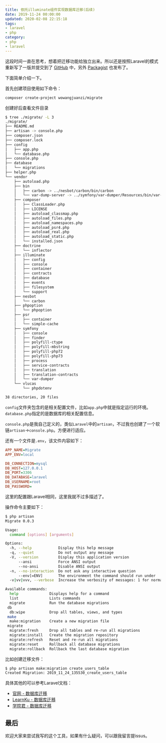 ```yaml
---
title: 依托illuminate组件实现数据库迁移(后续)
date: 2019-11-24 00:00:00
updated: 2020-02-08 22:15:18
tags:
- laravel
- php
category:
- php
- laravel
---
```


这段时间一直在思考，想着把迁移功能给独立出来。所以还是按照Laravel的模式重新写了一版并提交到了 [GitHub](https://github.com/mowangjuanzi/migrate) 中，另外 [Packagist](https://packagist.org/packages/wowangjuanzi/migrate) 也发布了。

下面简单介绍一下。

<!-- more -->

首先创建项目使用如下命令：

```bash
composer create-project wowangjuanzi/migrate
```

创建好后查看文件目录

```bash
$ tree ./migrate/ -L 3
./migrate/
├── README.md
├── artisan -> console.php
├── composer.json
├── composer.lock
├── config
│   ├── app.php
│   └── database.php
├── console.php
├── database
│   └── migrations
├── helper.php
└── vendor
    ├── autoload.php
    ├── bin
    │   ├── carbon -> ../nesbot/carbon/bin/carbon
    │   └── var-dump-server -> ../symfony/var-dumper/Resources/bin/var-dump-server
    ├── composer
    │   ├── ClassLoader.php
    │   ├── LICENSE
    │   ├── autoload_classmap.php
    │   ├── autoload_files.php
    │   ├── autoload_namespaces.php
    │   ├── autoload_psr4.php
    │   ├── autoload_real.php
    │   ├── autoload_static.php
    │   └── installed.json
    ├── doctrine
    │   └── inflector
    ├── illuminate
    │   ├── config
    │   ├── console
    │   ├── container
    │   ├── contracts
    │   ├── database
    │   ├── events
    │   ├── filesystem
    │   └── support
    ├── nesbot
    │   └── carbon
    ├── phpoption
    │   └── phpoption
    ├── psr
    │   ├── container
    │   └── simple-cache
    ├── symfony
    │   ├── console
    │   ├── finder
    │   ├── polyfill-ctype
    │   ├── polyfill-mbstring
    │   ├── polyfill-php72
    │   ├── polyfill-php73
    │   ├── process
    │   ├── service-contracts
    │   ├── translation
    │   ├── translation-contracts
    │   └── var-dumper
    └── vlucas
        └── phpdotenv

38 directories, 20 files
```

`config`文件夹包含的是相关配置文件，比如`app.php`中就是指定运行的环境。`database.php`指定的是数据库的相关配置信息。

`console.php`是我自己定义的，类似`Laravel`中的`artisan`，不过我也创建了一个软链`artisan`->`console.php`。方便进行适应。

还有一个文件是`.env`，该文件内容如下：

```ini
APP_NAME=Migrate
APP_ENV=local

DB_CONNECTION=mysql
DB_HOST=127.0.0.1
DB_PORT=3306
DB_DATABASE=laravel
DB_USERNAME=root
DB_PASSWORD=
```

这里的配置跟Laravel相同，这里我就不过多描述了。

操作命令主要如下：

```bash
$ php artisan 
Migrate 0.0.3

Usage:
  command [options] [arguments]

Options:
  -h, --help            Display this help message
  -q, --quiet           Do not output any message
  -V, --version         Display this application version
      --ansi            Force ANSI output
      --no-ansi         Disable ANSI output
  -n, --no-interaction  Do not ask any interactive question
      --env[=ENV]       The environment the command should run under
  -v|vv|vvv, --verbose  Increase the verbosity of messages: 1 for normal output, 2 for more verbose output and 3 for debug

Available commands:
  help              Displays help for a command
  list              Lists commands
  migrate           Run the database migrations
 db
  db:wipe           Drop all tables, views, and types
 make
  make:migration    Create a new migration file
 migrate
  migrate:fresh     Drop all tables and re-run all migrations
  migrate:install   Create the migration repository
  migrate:refresh   Reset and re-run all migrations
  migrate:reset     Rollback all database migrations
  migrate:rollback  Rollback the last database migration
```

比如创建迁移文件：

```bash
$ php artisan make:migration create_users_table
Created Migration: 2019_11_24_135530_create_users_table
```

具体其他的可以参考Laravel文档：

- [官网 - 数据库迁移](https://laravel.com/docs/6.x/migrations)
- [LearnKu - 数据库迁移](https://learnku.com/docs/laravel/6.x/migrations/5173)
- [学院君 - 数据库迁移](https://xueyuanjun.com/post/19972.html)

## 最后

欢迎大家来尝试我写的这个工具，如果有什么疑问，可以跟我留言提issus。